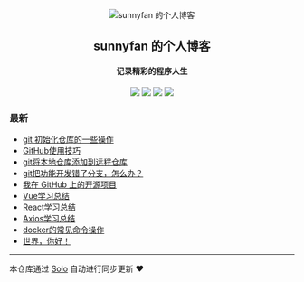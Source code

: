<p align="center"><img alt="sunnyfan 的个人博客" src="http://sunnyfanfan.com/favicon.ico"></p><h2 align="center">
sunnyfan 的个人博客
</h2>

<h4 align="center">记录精彩的程序人生</h4>
<p align="center"><a title="sunnyfan 的个人博客" target="_blank" href="https://github.com/fx35792/solo-blog"><img src="https://img.shields.io/github/last-commit/fx35792/solo-blog.svg?style=flat-square&color=FF9900"></a>
<a title="GitHub repo size in bytes" target="_blank" href="https://github.com/fx35792/solo-blog"><img src="https://img.shields.io/github/repo-size/fx35792/solo-blog.svg?style=flat-square"></a>
<a title="Solo Version" target="_blank" href="https://github.com/b3log/solo/releases"><img src="https://img.shields.io/badge/solo-3.6.4-f1e05a.svg?style=flat-square&color=blueviolet"></a>
<a title="Hits" target="_blank" href="https://github.com/b3log/hits"><img src="https://hits.b3log.org/fx35792/solo-blog.svg"></a></p>

### 最新

* [git 初始化仓库的一些操作](http://blog.sunnyfanfan.com/articles/2019/09/09/1567991886155.html)
* [GitHub使用技巧](http://blog.sunnyfanfan.com/articles/2019/09/09/1567991707539.html)
* [git将本地仓库添加到远程仓库](http://blog.sunnyfanfan.com/articles/2019/09/09/1567990323974.html)
* [git把功能开发错了分支，怎么办？](http://blog.sunnyfanfan.com/articles/2019/09/09/1567990095184.html)
* [我在 GitHub 上的开源项目](http://blog.sunnyfanfan.com/my-github-repos)
* [Vue学习总结](http://blog.sunnyfanfan.com/articles/2019/09/07/1567852049394.html)
* [React学习总结](http://blog.sunnyfanfan.com/articles/2019/09/07/1567826676323.html)
* [Axios学习总结](http://blog.sunnyfanfan.com/articles/2019/09/06/1567763713585.html)
* [docker的常见命令操作](http://blog.sunnyfanfan.com/articles/2019/09/06/1567739030523.html)
* [世界，你好！](http://blog.sunnyfanfan.com/hello)



---

本仓库通过 [Solo](https://github.com/b3log/solo) 自动进行同步更新 ❤️ 
